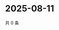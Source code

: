 # 2025-08-11

共 0 条

<!-- BEGIN ZHIHUQUESTIONS -->
<!-- 最后更新时间 Mon Aug 11 2025 22:14:40 GMT+0800 (China Standard Time) -->

<!-- END ZHIHUQUESTIONS -->
